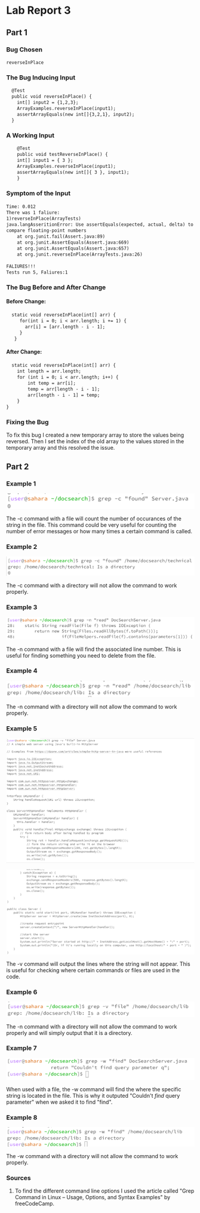 # Lab Report 3
## Part 1

### Bug Chosen
```
reverseInPlace
```

### The Bug Inducing Input
```
  @Test
  public void reverseInPlace() {
    int[] input2 = {1,2,3};
    ArrayExamples.reverseInPlace(input1);
    assertArrayEquals(new int[]{3,2,1}, input2);
  }
```

### A Working Input
```
	@Test 
	public void testReverseInPlace() {
    int[] input1 = { 3 };
    ArrayExamples.reverseInPlace(input1);
    assertArrayEquals(new int[]{ 3 }, input1);
	}
```
  
  ### Symptom of the Input
```
Time: 0.012
There was 1 faliure:
1)reverseInPlace(ArrayTests)
java.langAsseritionError: Use assertEquals(expected, actual, delta) to compare floating-point numbers
	at org.junit.fail(Assert.java:89)
	at org.junit.AssertEquals(Assert.java:669)
	at org.junit.AssertEquals(Assert.java:657)
	at org.junit.reverseInPlace(ArrayTests.java:26)

FALIURES!!!
Tests run 5, Faliures:1
```

  ### The Bug Before and After Change
#### Before Change:
```
  static void reverseInPlace(int[] arr) {
     for(int i = 0; i < arr.length; i += 1) {
       arr[i] = [arr.length - i - 1];
     }
   }
```

#### After Change:
```
  static void reverseInPlace(int[] arr) {
    int length = arr.length;
    for (int i = 0; i < arr.length; i++) {
        int temp = arr[i];
        temp = arr[length - i - 1];
        arr[length - i - 1] = temp;
    }
}
```

  ### Fixing the Bug
To fix this bug I created a new temporary array to store the values
being reversed. Then I set the index of the old array to the values 
stored in the temporary array and this resolved the issue. 

## Part 2

### Example 1
![Image](grepCF.png)

The -c command with a file will count the number of occurances of the 
string in the file. This command could be very useful for counting the 
number of error messages or how many times a certain command is called.

### Example 2
![Image](grepCD.png)

The -c command with a directory will not allow the command to work 
properly. 

### Example 3
![Image](grepNF.png)

The -n command with a file will find the associated line number. 
This is useful for finding something you need to delete from the
file. 

### Example 4
![Image](grepND.png)

The -n command with a directory will not allow the command to work 
properly. 

### Example 5
![Image](grepVF1.png)

![Image](grepVF2.png)

The -v command will output the lines where the string will not appear.
This is useful for checking where certain commands or files are used
in the code. 


### Example 6
![Image](grepVD.png)

The -n command with a directory will not allow the command to work 
properly and will simply output that it is a directory.

### Example 7
![Image](grepW.png)

When used with a file, the -w command will find the where the specific
string is located in the file. This is why it outputed "Couldn't *find*
query parameter" when we asked it to find "find".

### Example 8
![Image](grepWD.png)

The -w command with a directory will not allow the command to work 
properly. 

### Sources
1. To find the different command line options I used the article called "Grep Command in Linux – Usage, Options, and Syntax Examples" by freeCodeCamp.


